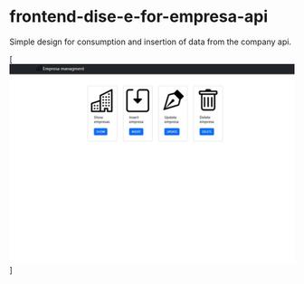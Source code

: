 # frontend-dise-e-for-empresa-api
Simple design for consumption and insertion of data from the company api.

[<img src="./empresa-ui/public/images/empresa-images.jpeg" alt="Basic design of the main page"  width="600" />]

